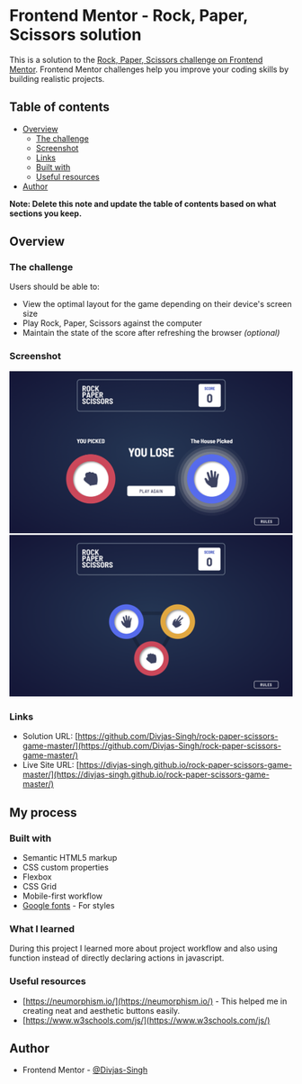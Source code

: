 # Frontend Mentor - Rock, Paper, Scissors solution

This is a solution to the [Rock, Paper, Scissors challenge on Frontend Mentor](https://www.frontendmentor.io/challenges/rock-paper-scissors-game-pTgwgvgH). Frontend Mentor challenges help you improve your coding skills by building realistic projects.

## Table of contents

- [Overview](#overview)
  - [The challenge](#the-challenge)
  - [Screenshot](#screenshot)
  - [Links](#links)
  - [Built with](#built-with)
  - [Useful resources](#useful-resources)
- [Author](#author)

**Note: Delete this note and update the table of contents based on what sections you keep.**

## Overview

### The challenge

Users should be able to:

- View the optimal layout for the game depending on their device's screen size
- Play Rock, Paper, Scissors against the computer
- Maintain the state of the score after refreshing the browser _(optional)_

### Screenshot

![](./screenshot-rslt.jpg)
![](./screenshot-home.jpg)

### Links

- Solution URL: [https://github.com/Divjas-Singh/rock-paper-scissors-game-master/](https://github.com/Divjas-Singh/rock-paper-scissors-game-master/)
- Live Site URL: [https://divjas-singh.github.io/rock-paper-scissors-game-master/](https://divjas-singh.github.io/rock-paper-scissors-game-master/)

## My process

### Built with

- Semantic HTML5 markup
- CSS custom properties
- Flexbox
- CSS Grid
- Mobile-first workflow
- [Google fonts](https://fonts.google.com/) - For styles

### What I learned

During this project I learned more about project workflow and also using function instead of directly declaring actions in javascript.

### Useful resources

- [https://neumorphism.io/](https://neumorphism.io/) - This helped me in creating neat and aesthetic buttons easily.
- [https://www.w3schools.com/js/](https://www.w3schools.com/js/)

## Author

- Frontend Mentor - [@Divjas-Singh](https://www.frontendmentor.io/profile/Divjas-Singh)
